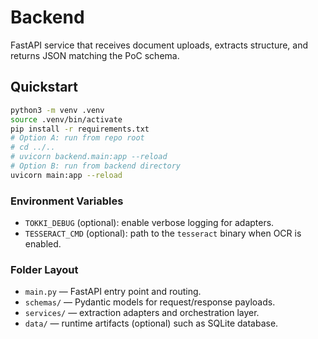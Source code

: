 # Backend

FastAPI service that receives document uploads, extracts structure, and returns JSON matching the PoC schema.

## Quickstart

```bash
python3 -m venv .venv
source .venv/bin/activate
pip install -r requirements.txt
# Option A: run from repo root
# cd ../..
# uvicorn backend.main:app --reload
# Option B: run from backend directory
uvicorn main:app --reload
```

### Environment Variables
- `TOKKI_DEBUG` (optional): enable verbose logging for adapters.
- `TESSERACT_CMD` (optional): path to the `tesseract` binary when OCR is enabled.

### Folder Layout
- `main.py` — FastAPI entry point and routing.
- `schemas/` — Pydantic models for request/response payloads.
- `services/` — extraction adapters and orchestration layer.
- `data/` — runtime artifacts (optional) such as SQLite database.

